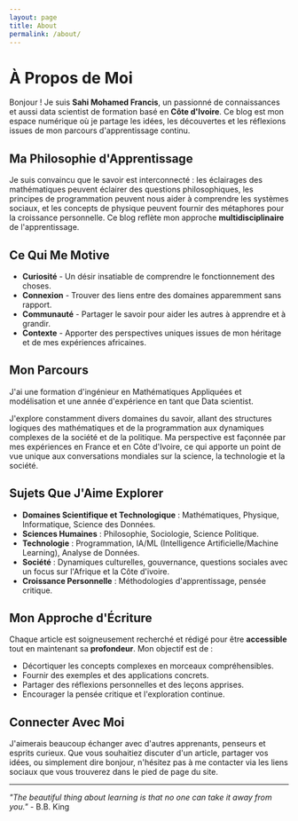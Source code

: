 ```yaml
---
layout: page
title: About
permalink: /about/
---
```




# À Propos de Moi

Bonjour ! Je suis **Sahi Mohamed Francis**, un passionné de connaissances et aussi data scientist de formation basé en **Côte d'Ivoire**. Ce blog est mon espace numérique où je partage les idées, les découvertes et les réflexions issues de mon parcours d'apprentissage continu.

## Ma Philosophie d'Apprentissage

Je suis convaincu que le savoir est interconnecté : les éclairages des mathématiques peuvent éclairer des questions philosophiques, les principes de programmation peuvent nous aider à comprendre les systèmes sociaux, et les concepts de physique peuvent fournir des métaphores pour la croissance personnelle. Ce blog reflète mon approche **multidisciplinaire** de l'apprentissage.

## Ce Qui Me Motive

* **Curiosité** - Un désir insatiable de comprendre le fonctionnement des choses.
* **Connexion** - Trouver des liens entre des domaines apparemment sans rapport.
* **Communauté** - Partager le savoir pour aider les autres à apprendre et à grandir.
* **Contexte** - Apporter des perspectives uniques issues de mon héritage et de mes expériences africaines.

## Mon Parcours

J'ai une formation d'ingénieur en Mathématiques Appliquées et modélisation et une année d'expérience en tant que Data scientist.

J'explore constamment divers domaines du savoir, allant des structures logiques des mathématiques et de la programmation aux dynamiques complexes de la société et de la politique. Ma perspective est façonnée par mes expériences en France et en Côte d'Ivoire, ce qui apporte un point de vue unique aux conversations mondiales sur la science, la technologie et la société.

## Sujets Que J'Aime Explorer

* **Domaines Scientifique et Technologique** : Mathématiques, Physique, Informatique, Science des Données.
* **Sciences Humaines** : Philosophie, Sociologie, Science Politique.
* **Technologie** : Programmation, IA/ML (Intelligence Artificielle/Machine Learning), Analyse de Données.
* **Société** : Dynamiques culturelles, gouvernance, questions sociales avec un focus sur l'Afrique et la Côte d'ivoire.
* **Croissance Personnelle** : Méthodologies d'apprentissage, pensée critique.

## Mon Approche d'Écriture

Chaque article est soigneusement recherché et rédigé pour être **accessible** tout en maintenant sa **profondeur**. Mon objectif est de :

* Décortiquer les concepts complexes en morceaux compréhensibles.
* Fournir des exemples et des applications concrets.
* Partager des réflexions personnelles et des leçons apprises.
* Encourager la pensée critique et l'exploration continue.

## Connecter Avec Moi

J'aimerais beaucoup échanger avec d'autres apprenants, penseurs et esprits curieux. Que vous souhaitiez discuter d'un article, partager vos idées, ou simplement dire bonjour, n'hésitez pas à me contacter via les liens sociaux que vous trouverez dans le pied de page du site.

---

*"The beautiful thing about learning is that no one can take it away from you."* - B.B. King
